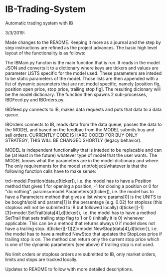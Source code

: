 # IB-Trading-System
Automatic trading system with IB

3/3/2019:

Made changes to the README. Keeping it more as a journal and the step by step instructions are refined as the project advances. The basic high level layout of the functionality is as follows:

The IBMain.py functon is the main funciton that is run. It reads in the model JSON and converts it to a dictionary where keys are tickers and values are parameter LISTS specific for the model used. These parameters are inteded to be static parameters of the model. Those lists are then appended with a list of dynamic parameters that are not model specific, namely [position flg, position open price, stop price, trailing stop flg]. The resulting dicionary will be the model dictionary. The function then spawns 2 sub-processes, IBDFeed.py and IBOrders.py.

IBDfeed.py connects to IB, makes data requests and puts that data to a data queue. 

IBOrders connects to IB, reads data from the data queue, passes the data to the MODEL and based on the feedbac from the MODEL submits buy and sell orders. CURRENTLY CODE IS HARD CODED FOR BUY ONLY STRATEGY, THIS WILL BE CHANGED SHORTLY (legacy behavior).

MODEL is independent functionality that is inteded to be replacable and can be (at least in the future) whatever type of model that the user wants. The MODEL knows what the parameters are in the model dictionary and where. The only requirements for the model sript/object/whatever is that the following function calls have to make sense: 

trd=model.Position(data,d[ticker]), i.e. the model has to have a Position method that gives 1 for opening a position, -1 for closing a position or 0 for "do nothing".
params=model.Parameters(d[ticker]), i.e. the model has to have a Parameters method that gives a list where params[0] is the UNITS to be bought/sold and params[1] is the persentage (e.g. 0.02) for stoploss (this stoploss will not be submited to IB but followed locally)
d[ticker][-1][3]=model.SetTrail(data[4],d[ticker]), i.e. the model has to have a method SetTrail that sets trailing stop flag to 1 or 0 (initially it is 0) whenever applicable. This can be a method that returns always 0 if model does not have a trailing stop.
d[ticker][-1][2]=model.NewStop(data[4],d[ticker]), i.e. the model has to have a method NewStop that updates the StopLoss price if trailing stop is on. The method can return only the current stop price which is one of the dynamic parameters (see above) if trailing stop is not used.

No limit orders or stoploss orders are submitted to IB, only market orders, limits and stops are tracked locally.

Updates to README to follow with more detailed descriptions.
